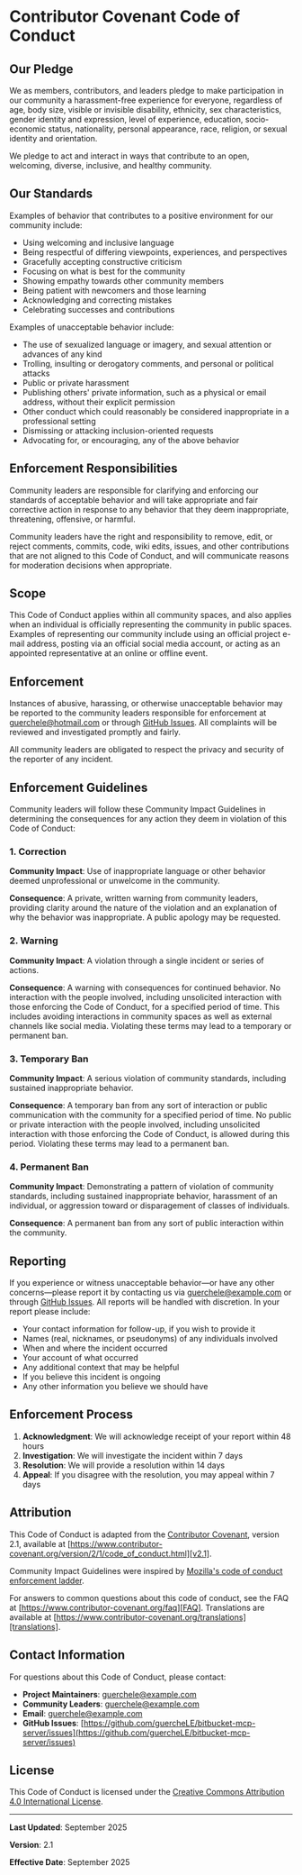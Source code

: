 # Contributor Covenant Code of Conduct

## Our Pledge

We as members, contributors, and leaders pledge to make participation in our community a harassment-free experience for everyone, regardless of age, body size, visible or invisible disability, ethnicity, sex characteristics, gender identity and expression, level of experience, education, socio-economic status, nationality, personal appearance, race, religion, or sexual identity and orientation.

We pledge to act and interact in ways that contribute to an open, welcoming, diverse, inclusive, and healthy community.

## Our Standards

Examples of behavior that contributes to a positive environment for our community include:

- Using welcoming and inclusive language
- Being respectful of differing viewpoints, experiences, and perspectives
- Gracefully accepting constructive criticism
- Focusing on what is best for the community
- Showing empathy towards other community members
- Being patient with newcomers and those learning
- Acknowledging and correcting mistakes
- Celebrating successes and contributions

Examples of unacceptable behavior include:

- The use of sexualized language or imagery, and sexual attention or advances of any kind
- Trolling, insulting or derogatory comments, and personal or political attacks
- Public or private harassment
- Publishing others' private information, such as a physical or email address, without their explicit permission
- Other conduct which could reasonably be considered inappropriate in a professional setting
- Dismissing or attacking inclusion-oriented requests
- Advocating for, or encouraging, any of the above behavior

## Enforcement Responsibilities

Community leaders are responsible for clarifying and enforcing our standards of acceptable behavior and will take appropriate and fair corrective action in response to any behavior that they deem inappropriate, threatening, offensive, or harmful.

Community leaders have the right and responsibility to remove, edit, or reject comments, commits, code, wiki edits, issues, and other contributions that are not aligned to this Code of Conduct, and will communicate reasons for moderation decisions when appropriate.

## Scope

This Code of Conduct applies within all community spaces, and also applies when an individual is officially representing the community in public spaces. Examples of representing our community include using an official project e-mail address, posting via an official social media account, or acting as an appointed representative at an online or offline event.

## Enforcement

Instances of abusive, harassing, or otherwise unacceptable behavior may be reported to the community leaders responsible for enforcement at [guerchele@hotmail.com](mailto:guerchele@hotmail.com) or through [GitHub Issues](https://github.com/guercheLE/bitbucket-mcp-server/issues). All complaints will be reviewed and investigated promptly and fairly.

All community leaders are obligated to respect the privacy and security of the reporter of any incident.

## Enforcement Guidelines

Community leaders will follow these Community Impact Guidelines in determining the consequences for any action they deem in violation of this Code of Conduct:

### 1. Correction

**Community Impact**: Use of inappropriate language or other behavior deemed unprofessional or unwelcome in the community.

**Consequence**: A private, written warning from community leaders, providing clarity around the nature of the violation and an explanation of why the behavior was inappropriate. A public apology may be requested.

### 2. Warning

**Community Impact**: A violation through a single incident or series of actions.

**Consequence**: A warning with consequences for continued behavior. No interaction with the people involved, including unsolicited interaction with those enforcing the Code of Conduct, for a specified period of time. This includes avoiding interactions in community spaces as well as external channels like social media. Violating these terms may lead to a temporary or permanent ban.

### 3. Temporary Ban

**Community Impact**: A serious violation of community standards, including sustained inappropriate behavior.

**Consequence**: A temporary ban from any sort of interaction or public communication with the community for a specified period of time. No public or private interaction with the people involved, including unsolicited interaction with those enforcing the Code of Conduct, is allowed during this period. Violating these terms may lead to a permanent ban.

### 4. Permanent Ban

**Community Impact**: Demonstrating a pattern of violation of community standards, including sustained inappropriate behavior, harassment of an individual, or aggression toward or disparagement of classes of individuals.

**Consequence**: A permanent ban from any sort of public interaction within the community.

## Reporting

If you experience or witness unacceptable behavior—or have any other concerns—please report it by contacting us via [guerchele@example.com](mailto:guerchele@example.com) or through [GitHub Issues](https://github.com/guercheLE/bitbucket-mcp-server/issues). All reports will be handled with discretion. In your report please include:

- Your contact information for follow-up, if you wish to provide it
- Names (real, nicknames, or pseudonyms) of any individuals involved
- When and where the incident occurred
- Your account of what occurred
- Any additional context that may be helpful
- If you believe this incident is ongoing
- Any other information you believe we should have

## Enforcement Process

1. **Acknowledgment**: We will acknowledge receipt of your report within 48 hours
2. **Investigation**: We will investigate the incident within 7 days
3. **Resolution**: We will provide a resolution within 14 days
4. **Appeal**: If you disagree with the resolution, you may appeal within 7 days

## Attribution

This Code of Conduct is adapted from the [Contributor Covenant][homepage], version 2.1, available at [https://www.contributor-covenant.org/version/2/1/code_of_conduct.html][v2.1].

Community Impact Guidelines were inspired by [Mozilla's code of conduct enforcement ladder][Mozilla CoC].

For answers to common questions about this code of conduct, see the FAQ at [https://www.contributor-covenant.org/faq][FAQ]. Translations are available at [https://www.contributor-covenant.org/translations][translations].

[homepage]: https://www.contributor-covenant.org
[v2.1]: https://www.contributor-covenant.org/version/2/1/code_of_conduct.html
[Mozilla CoC]: https://github.com/mozilla/diversity
[FAQ]: https://www.contributor-covenant.org/faq
[translations]: https://www.contributor-covenant.org/translations

## Contact Information

For questions about this Code of Conduct, please contact:

- **Project Maintainers**: [guerchele@example.com](mailto:guerchele@example.com)
- **Community Leaders**: [guerchele@example.com](mailto:guerchele@example.com)
- **Email**: [guerchele@example.com](mailto:guerchele@example.com)
- **GitHub Issues**: [https://github.com/guercheLE/bitbucket-mcp-server/issues](https://github.com/guercheLE/bitbucket-mcp-server/issues)

## License

This Code of Conduct is licensed under the [Creative Commons Attribution 4.0 International License][CC BY 4.0].

[CC BY 4.0]: https://creativecommons.org/licenses/by/4.0/

---

**Last Updated**: September 2025

**Version**: 2.1

**Effective Date**: September 2025
